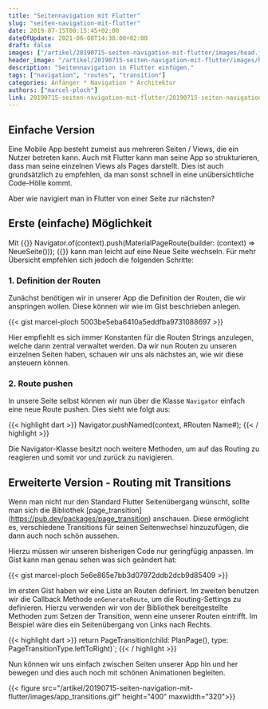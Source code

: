 ```yaml
---
title: "Seitennavigation mit Flutter"
slug: "seiten-navigation-mit-flutter" 
date: 2019-07-15T08:15:45+02:00
dateOfUpdate: 2021-06-08T14:38:00+02:00
draft: false
images: ["/artikel/20190715-seiten-navigation-mit-flutter/images/head.jpg"]
header_image: "/artikel/20190715-seiten-navigation-mit-flutter/images/head.jpg"
description: "Seitennavigation in Flutter einfügen."
tags: ["navigation", "routes", "transition"]
categories: Anfänger * Navigation * Architektur
authors: ["marcel-ploch"]
link: 20190715-seiten-navigation-mit-flutter/20190715-seiten-navigation-mit-flutter.md
---
```


## Einfache Version

Eine Mobile App besteht zumeist aus mehreren Seiten / Views, die ein Nutzer betreten kann.
Auch mit Flutter kann man seine App so strukturieren, dass man seine einzelnen Views als Pages darstellt. Dies ist auch grundsätzlich zu empfehlen, da man sonst schnell in eine unübersichtliche Code-Hölle kommt.

Aber wie navigiert man in Flutter von einer Seite zur nächsten?

## Erste (einfache) Möglichkeit
Mit
{{<highlight dart>}}
Navigator.of(context).push(MaterialPageRoute(builder: (context) => NeueSeite()));
{{</highlight>}}
kann man leicht auf eine Neue Seite wechseln. Für mehr Übersicht empfehlen sich jedoch die folgenden Schritte:

### 1. Definition der Routen

Zunächst benötigen wir in unserer App die Definition der Routen, die wir anspringen wollen.
Diese können wir wie im Gist beschrieben anlegen.

{{< gist marcel-ploch 5003be5eba6410a5eddfba9731088697 >}}

Hier empfiehlt es sich immer Konstanten für die Routen Strings anzulegen, welche dann zentral verwaltet werden. Da wir nun Routen zu unseren einzelnen Seiten haben, schauen wir uns als nächstes an, wie wir diese ansteuern können.

### 2. Route pushen

In unsere Seite selbst können wir nun über die Klasse `Navigator` einfach eine neue Route pushen. Dies sieht wie folgt aus:

{{< highlight dart >}}
Navigator.pushNamed(context, #Routen Name#);
{{< / highlight >}}

Die Navigator-Klasse besitzt noch weitere Methoden, um auf das Routing zu reagieren und somit vor und zurück zu navigieren.

## Erweiterte Version - Routing mit Transitions
Wenn man nicht nur den Standard Flutter Seitenübergang wünscht, sollte man sich die Bibliothek [page_transition] (https://pub.dev/packages/page_transition) anschauen. Diese ermöglicht es, verschiedene Transitions für seinen Seitenwechsel hinzuzufügen, die dann auch noch schön aussehen.

Hierzu müssen wir unseren bisherigen Code nur geringfügig anpassen.
Im Gist kann man genau sehen was sich geändert hat:

{{< gist marcel-ploch 5e6e865e7bb3d07972ddb2dcb9d85409 >}}

Im ersten Gist haben wir eine Liste an Routen definiert. Im zweiten benutzen wir die Callback Methode `onGenerateRoute`, um die Routing-Settings zu definieren.
Hierzu verwenden wir von der Bibliothek bereitgestellte Methoden zum Setzen der Transition, wenn eine unserer Routen eintrifft. 
Im Beispiel wäre dies ein Seitenübergang von Links nach Rechts.

{{< highlight dart >}}
return PageTransition(child: PlanPage(), type: PageTransitionType.leftToRight)`;
{{< / highlight >}}

Nun können wir uns einfach zwischen Seiten unserer App hin und her bewegen und dies auch noch mit schönen Animationen begleiten.

{{< figure src="/artikel/20190715-seiten-navigation-mit-flutter/images/app_transitions.gif" height="400" maxwidth="320">}}
